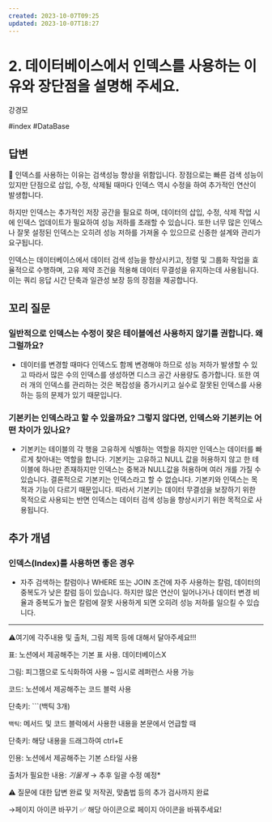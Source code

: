 ```yaml
---
created: 2023-10-07T09:25
updated: 2023-10-07T18:27
---
```

# 2. 데이터베이스에서 인덱스를 사용하는 이유와 장단점을 설명해 주세요.

강경모

#index #DataBase

## 답변

<aside>
📌 인덱스를 사용하는 이유는 검색성능 향상을 위함입니다. 장점으로는 빠른 검색 성능이 있지만 단점으로 삽입, 수정, 삭제될 때마다 인덱스 역시 수정을 하여 추가적인 연산이 발생합니다.

</aside>

하지만 인덱스는 추가적인 저장 공간을 필요로 하며, 데이터의 삽입, 수정, 삭제 작업 시에 인덱스 업데이트가 필요하여 성능 저하를 초래할 수 있습니다. 또한 너무 많은 인덱스나 잘못 설정된 인덱스는 오히려 성능 저하를 가져올 수 있으므로 신중한 설계와 관리가 요구됩니다.

인덱스는 데이터베이스에서 데이터 검색 성능을 향상시키고, 정렬 및 그룹화 작업을 효율적으로 수행하며, 고유 제약 조건을 적용해 데이터 무결성을 유지하는데 사용됩니다. 이는 쿼리 응답 시간 단축과 일관성 보장 등의 장점을 제공합니다.

## **꼬리 질문**

### 일반적으로 인덱스는 수정이 잦은 테이블에선 사용하지 않기를 권합니다. 왜 그럴까요?

- 데이터를 변경할 때마다 인덱스도 함께 변경해야 하므로 성능 저하가 발생할 수 있고 따라서 많은 수의 인덱스를 생성하면 디스크 공간 사용량도 증가합니다. 또한 여러 개의 인덱스를 관리하는 것은 복잡성을 증가시키고 실수로 잘못된 인덱스를 사용하는 등의 문제가 있기 때문입니다.

### 기본키는 인덱스라고 할 수 있을까요? 그렇지 않다면, 인덱스와 기본키는 어떤 차이가 있나요?

- 기본키는 테이블의 각 행을 고유하게 식별하는 역할을 하지만 인덱스는 데이터를 빠르게 찾아내는 역할을 합니다. 기본키는 고유하고 NULL 값을 허용하지 않고 한 테이블에 하나만 존재하지만 인덱스는 중복과 NULL값을 허용하며 여러 개를 가질 수 있습니다.  결론적으로 기본키는 인덱스라고 할 수 없습니다. 기본키와 인덱스는 목적과 기능이 다르기 때문입니다. 따라서 기본키는 데이터 무결성을 보장하기 위한 목적으로 사용되는 반면 인덱스는 데이터 검색 성능을 향상시키기 위한 목적으로 사용됩니다.

## 추가 개념

### 인덱스(Index)를 사용하면 좋은 경우

- 자주 검색하는 칼럼이나 WHERE 또는 JOIN 조건에 자주 사용하는 칼럼, 데이터의 중복도가 낮은 칼럼 등이 있습니다. 하지만 많은 연산이 일어나거나 데이터 변경 비율과 중복도가 높은 칼럼에 잘못 사용하게 되면 오히려 성능 저하를 일으킬 수 있습니다.

---

⚠️여기에 각주내용 및 출처, 그림 제목 등에 대해서 달아주세요!!!

표: 노션에서 제공해주는 기본 표 사용. 데이터베이스X

그림: 피그잼으로 도식화하여 사용 ~ 임시로 레퍼런스 사용 가능

코드: 노션에서 제공해주는 코드 블럭 사용 

단축키: ```(백틱 3개)

`백틱`: 메서드 및 코드 블럭에서 사용한 내용을 본문에서 언급할 때 

단축키: 해당 내용을 드래그하여 ctrl+E

인용: 노션에서 제공해주는 기본 스타일 사용

출처가 필요한 내용: *기울게* → 추후 일괄 수정 예정*

⚠️ 질문에 대한 답변 완료 및 저작권, 맞춤법 등의 추가 검사까지 완료

→페이지 아이콘 바꾸기 ✅ 해당 아이콘으로 페이지 아이콘을 바꿔주세요!